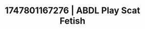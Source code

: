 ---
categories:
- Skin-to-skin fantasy
- Fantasy lover
- Chastity play
- Shadow kink
- Lustful close-up
image: /assets/images/1747801167276.jpg
layout: post
seo:
  description: Featured content with artistic ABDL Play, Scat Fetish. HD images available.
  keywords: ABDL Play, Scat Fetish
  og_image: /assets/images/1747801167276.jpg
  schema_type: VisualArtwork
tags:
- '#1747801167276'
- ABDL Play
- Scat Fetish
title: 1747801167276 | ABDL Play Scat Fetish
---